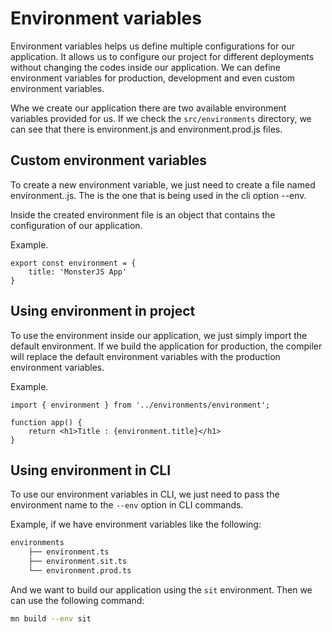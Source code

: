 # Environment variables

Environment variables helps us define multiple configurations for our application.
It allows us to configure our project for different deployments without changing the codes inside our application.
We can define environment variables for production, development and even custom environment variables.

Whe we create our application there are two available environment variables provided for us.
If we check the `src/environments` directory, we can see that there is environment.js and environment.prod.js files.

## Custom environment variables

To create a new environment variable, we just need to create a file named environment.<env name>.js.
The <env name> is the one that is being used in the cli option --env.

Inside the created environment file is an object that contains the configuration of our application.

Example.

```tsx
export const environment = {
    title: 'MonsterJS App'
}
```

## Using environment in project

To use the environment inside our application, we just simply import the default environment.
If we build the application for production, the compiler will replace the default environment variables with the production environment variables.

Example.

```tsx
import { environment } from '../environments/environment';

function app() {
    return <h1>Title : {environment.title}</h1>
}
```

## Using environment in CLI

To use our environment variables in CLI, we just need to pass the environment name to the `--env` option in CLI commands.

Example, if we have environment variables like the following:

```bash
environments
    ├── environment.ts
    ├── environment.sit.ts
    └── environment.prod.ts
```

And we want to build our application using the `sit` environment.
Then we can use the following command:

```bash
mn build --env sit
```
